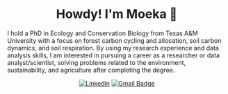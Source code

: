 <h1 align="center">Howdy! I'm Moeka 👋</h1>

<p align="left">
I hold a PhD in Ecology and Conservation Biology from Texas A&M University with a focus on forest carbon cycling and allocation, soil carbon dynamics, and soil respiration. By using my research experience and data analysis skills, I am interested in pursuing a career as a researcher or data analyst/scientist, solving problems related to the environment, sustainability, and agriculture after completing the degree. 
</p>


<div align="center">

[![Linkedln](https://img.shields.io/badge/LinkedIn-0077B5?style=flat-square&logo=linkedin&logoColor=white)](https://www.linkedin.com/in/moeka-ono/)
[![Gmail Badge](https://img.shields.io/badge/-Gmail-c14438?style=flat-square&logo=Gmail&logoColor=white&link=mailto:mono@tamu.edu)](mailto:mono@tamu.edu)

